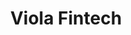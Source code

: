 ---
layout: firm_page
title: "Viola Fintech"
id: "violagroup.com"
permalink: "/violafintechviolagroup.com/"
website: "https://www.viola-group.com/fund/violafintech/"
offices: "Cambridge (United States), London (United Kingdom), Tel Aviv (Israel)"
investment_stages: "Series A, Series B"
portfolio_companies: "Planck, omni:us, T-REX, INSHUR, EasyKnock, Rewire, Insurify, Grover"
portfolio_link: "https://www.viola-group.com/portfolio/"
investment_markets: "FinTech, InsurTech, RegTech, PropTech"
founded_year: "2017"
description: "Viola Fintech is a Venture Capital fund investing in Fintech, Insurtech, Regtech and Proptech startups across US, Canada, Europe and Israel. Led by experienced operators with decades of combined experience in the Fintech space, the firm partners with entrepreneurs to reshape the future of financial services."
linkedin: "https://www.linkedin.com/company/violafintech/"
twitter: ""
instagram: "https://www.instagram.com/violagrouptech/"
team_page: "https://www.viola-group.com/team/"
investor_type: "Venture Capital"
crunchbase: "https://www.crunchbase.com/organization/viola-fintech"
pitchbook: ""

# SEO Optimization
meta_title: "Viola Fintech - VC Firm - projectstartups.com"
meta_description: "Viola Fintech, Viola Fintech is a Venture Capital fund investing in Fintech, Insurtech, Regtech and Proptech startups across US, Canada, Europe and Israel. Led by ex..."
meta_keywords: "Viola Fintech, FinTech, InsurTech, RegTech, PropTech, VC firm, venture capital, startup investor, projectstartups.com"
canonical_url: "https://vc.projectstartups.com/violafintechviolagroup.com/"
---